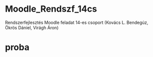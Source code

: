 # Moodle_Rendszf_14cs
Rendszerfejlesztés Moodle feladat 14-es csoport (Kovács L. Bendegúz, Ökrös Dániel, Virágh Áron)

# proba